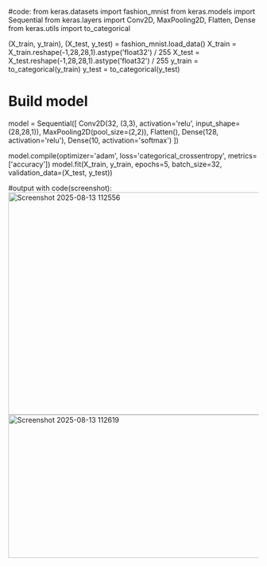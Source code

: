 #code:
from keras.datasets import fashion_mnist
from keras.models import Sequential
from keras.layers import Conv2D, MaxPooling2D, Flatten, Dense
from keras.utils import to_categorical

(X_train, y_train), (X_test, y_test) = fashion_mnist.load_data()
X_train = X_train.reshape(-1,28,28,1).astype('float32') / 255
X_test = X_test.reshape(-1,28,28,1).astype('float32') / 255
y_train = to_categorical(y_train)
y_test = to_categorical(y_test)
# Build model
model = Sequential([
Conv2D(32, (3,3), activation='relu', input_shape=(28,28,1)),
MaxPooling2D(pool_size=(2,2)),
Flatten(),
Dense(128, activation='relu'),
Dense(10, activation='softmax')
])

model.compile(optimizer='adam', loss='categorical_crossentropy',
metrics=['accuracy'])
model.fit(X_train, y_train, epochs=5, batch_size=32,
validation_data=(X_test, y_test))

#output with code(screenshot):<img width="520" height="447" alt="Screenshot 2025-08-13 112556" src="https://github.com/user-attachments/assets/fedcdabd-7724-4963-87cf-5c422dc05d5b" />
<img width="1023" height="288" alt="Screenshot 2025-08-13 112619" src="https://github.com/user-attachments/assets/659c5a32-02e5-4eb5-bd48-3dd0565fb32d" />

